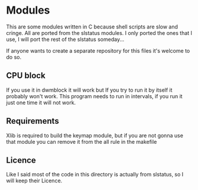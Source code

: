 # Modules

This are some modules written in C because shell scripts are slow and cringe.
All are ported from the slstatus modules.
I only ported the ones that I use, I will port the rest of the slstatus someday...

If anyone wants to create a separate repository for this files it's welcome to do so.

## CPU block

If you use it in dwmblock it will work but If you try to run it by itself it probably won't work.
This program needs to run in intervals, if you run it just one time it will not work. 

## Requirements

Xlib is required to build the keymap module, but if you are not gonna use that module you can remove it from the all rule in the makefile

## Licence
Like I said most of the code in this directory is actually from slstatus, so I will keep their Licence.
